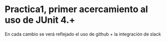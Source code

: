 # Practica1, primer acercamiento al uso de JUnit 4.+
En cada cambio se verá reflejado el uso de github + la integración de slack
